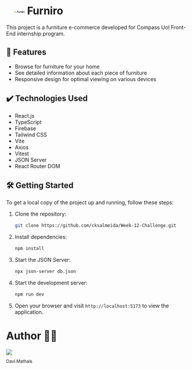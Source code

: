 # <img src="./src/assets/FurniroLogo.svg" alt="Logotype" style="margin-left: 20px; vertical-align: middle; width: 30px" /> Furniro

This project is a furniture e-commerce developed for Compass Uol Front-End internship program.

## 🔨 Features

- Browse for furniture for your home
- See detailed information about each piece of furniture
- Responsive design for optimal viewing on various devices

## ✔️ Technologies Used

- React.js
- TypeScript
- Firebase
- Tailwind CSS
- Vite
- Axios
- Vitest
- JSON Server
- React Router DOM

## 🛠️ Getting Started

To get a local copy of the project up and running, follow these steps:

1. Clone the repository:

   ```bash
   git clone https://github.com/cksalmeida/Week-12-Challenge.git
   ```

2. Install dependencies:

   ```bash
   npm install
   ```

3. Start the JSON Server:

   ```bash
   npx json-server db.json
   ```

4. Start the development server:

   ```bash
   npm run dev
   ```

5. Open your browser and visit `http://localhost:5173` to view the application.

# Author 👨‍💻

[<img loading="lazy" src="https://avatars.githubusercontent.com/u/100139909?v=4" width=115><br><sub>Davi Mathais</sub>](https://github.com/cksalmeida)
